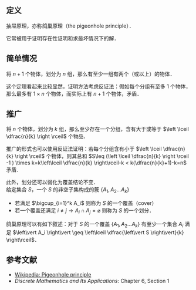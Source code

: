 ## 定义

抽屉原理，亦称鸽巢原理（the pigeonhole principle）．

它常被用于证明存在性证明和求最坏情况下的解．

## 简单情况

将 $n+1$ 个物体，划分为 $n$ 组，那么有至少一组有两个（或以上）的物体．

这个定理看起来比较显然，证明方法考虑反证法：假如每个分组有至多 $1$ 个物体，那么最多有 $1\times n$ 个物体，而实际上有 $n+1$ 个物体，矛盾．

## 推广

将 $n$ 个物体，划分为 $k$ 组，那么至少存在一个分组，含有大于或等于 $\left \lceil \dfrac{n}{k} \right \rceil$ 个物品．

推广的形式也可以使用反证法证明：若每个分组含有小于 $\left \lceil \dfrac{n}{k} \right \rceil$ 个物体，则其总和 $S\leq (\left \lceil \dfrac{n}{k} \right \rceil -1 ) \times k=k\left\lceil \dfrac{n}{k} \right\rceil-k < k(\dfrac{n}{k}+1)-k=n$ 矛盾．

此外，划分还可以弱化为覆盖结论不变．  
给定集合 $S$，一个 $S$ 的非空子集构成的簇 $\{A_1,A_2\ldots A_k\}$

-   若满足 $\bigcup_{i=1}^k A_i$ 则称为 $S$ 的一个覆盖（cover）
-   若一个覆盖还满足 $i\neq j\to A_i\cap A_j=\varnothing$ 则称为 $S$ 的一个划分．

鸽巢原理可以有如下叙述：对于 $S$ 的一个覆盖 $\{A_1,A_2\ldots A_k\}$ 有至少一个集合 $A_i$ 满足 $\left\vert A_i \right\vert \geq \left\lceil \dfrac{\left\vert S \right\vert}{k} \right\rceil$．

## 参考文献

-   [Wikipedia: Pigeonhole principle](https://en.wikipedia.org/wiki/Pigeonhole_principle)
-   *Discrete Mathematics and Its Applications*: Chapter 6, Section 1

